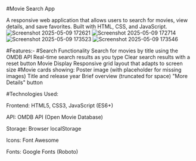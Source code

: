 #Movie Search App


A responsive web application that allows users to search for movies, view details, and save favorites. Built with HTML, CSS, and JavaScript.
![Screenshot 2025-05-09 172621](https://github.com/user-attachments/assets/009f7c96-2ee2-4991-81e2-633fcf85d730)
![Screenshot 2025-05-09 172714](https://github.com/user-attachments/assets/9321c0bf-0027-40f6-831c-f563d84f4caf)
![Screenshot 2025-05-09 173523](https://github.com/user-attachments/assets/aea114d5-34ff-46f6-810e-a9862e3de997)
![Screenshot 2025-05-09 173546](https://github.com/user-attachments/assets/1a7d6c73-9d4a-4b88-bed8-6bde9183cc02)



#Features:-
#Search Functionality
Search for movies by title using the OMDB API
Real-time search results as you type
Clear search results with a reset button Movie Display
Responsive grid layout that adapts to screen size
#Movie cards showing:
Poster image (with placeholder for missing images)
Title and release year
Brief overview (truncated for space)
"More Details" button


#Technologies Used:

Frontend: HTML5, CSS3, JavaScript (ES6+)

API: OMDB API (Open Movie Database)

Storage: Browser localStorage

Icons: Font Awesome

Fonts: Google Fonts (Roboto)
